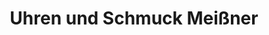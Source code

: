 ---
title: "Uhren und Schmuck Meißner"
url: /lauchhammer/uhren-und-schmuck-meissner/
shop: Uhren
---